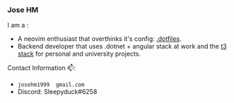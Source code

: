 ### Jose HM
I am a :
  * A neovim enthusiast that overthinks it's config: [.dotfiles](https://github.com/Josehm1999/.dotfiles/tree/main/nvim/.config/nvim).
  * Backend developer that uses  .dotnet + angular stack at work and the [t3 stack](https://github.com/t3-oss/create-t3-app) for personal and university projects.

Contact Information 📫:
  * <code>josehm1999 <at> gmail.com</code>
  * Discord: Sleepyduck#6258

<!--
**Josehm1999/Josehm1999** is a ✨ _special_ ✨ repository because its `README.md` (this file) appears on your GitHub profile.

Here are some ideas to get you started:

- 🔭 I’m currently working on ...
- 🌱 I’m currently learning ...
- 👯 I’m looking to collaborate on ...
- 🤔 I’m looking for help with ...
- 💬 Ask me about ...
- 📫 How to reach me: ...
- 😄 Pronouns: ...
- ⚡ Fun fact: ...
-->
